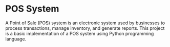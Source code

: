 # POS System
A Point of Sale (POS) system is an electronic system used by businesses to process transactions, manage inventory, and generate reports. This project is a basic implementation of a POS system using Python programming language.
